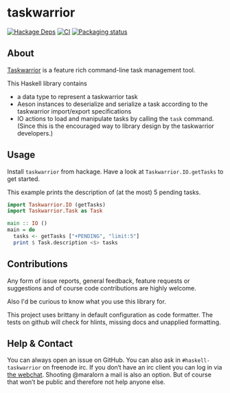 # taskwarrior

[![Hackage Deps](https://img.shields.io/hackage-deps/v/taskwarrior.svg)](http://packdeps.haskellers.com/reverse/taskwarrior)
[![CI](https://github.com/maralorn/haskell-taskwarrior/actions/workflows/haskell.yml/badge.svg)](https://github.com/maralorn/haskell-taskwarrior/actions)
[![Packaging status](https://repology.org/badge/vertical-allrepos/haskell:taskwarrior.svg?columns=3&header=)](https://repology.org/project/haskell:taskwarrior/versions)

## About

[Taskwarrior](https://taskwarrior.org) is a feature rich command-line task management tool.

This Haskell library contains

* a data type to represent a taskwarrior task
* Aeson instances to deserialize and serialize a task according to the taskwarrior import/export specifications
* IO actions to load and manipulate tasks by calling the `task` command. (Since this is the encouraged way to library design by the taskwarrior developers.)

## Usage

Install `taskwarrior` from hackage. Have a look at `Taskwarrior.IO.getTasks` to get started.

This example prints the description of (at the most) 5 pending tasks.
```haskell
import Taskwarrior.IO (getTasks)
import Taskwarrior.Task as Task

main :: IO ()
main = do
  tasks <- getTasks ["+PENDING", "limit:5"]
  print $ Task.description <$> tasks
```

## Contributions

Any form of issue reports, general feedback, feature requests or suggestions and of course code contributions are highly welcome.

Also I'd be curious to know what you use this library for.

This project uses brittany in default configuration as code formatter.
The tests on github will check for hlints, missing docs and unapplied formatting.

## Help & Contact

You can always open an issue on GitHub. You can also ask in `#haskell-taskwarrior` on freenode irc. If you don‘t have an irc client you can log in via [the webchat](https://webchat.freenode.net/#haskell-taskwarrior).
Shooting @maralorn a mail is also an option. But of course that won’t be public and therefore not help anyone else.
